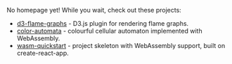No homepage yet! While you wait, check out these projects:

* [d3-flame-graphs](https://github.com/cimi/d3-flame-graphs) - D3.js plugin for rendering flame graphs.
* [color-automata](https://github.com/cimi/color-automata) - colourful cellular automaton implemented with WebAssembly.
* [wasm-quickstart](https://github.com/cimi/wasm-quickstart) - project skeleton with WebAssembly support, built on create-react-app.
